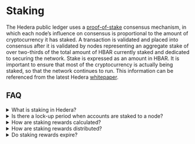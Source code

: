 # Staking

The Hedera public ledger uses a [proof-of-stake](../../support-and-community/glossary.md#proof-of-stake-pos) consensus mechanism, in which each node’s influence on consensus is proportional to the amount of cryptocurrency it has staked. A transaction is validated and placed into consensus after it is validated by nodes representing an aggregate stake of over two-thirds of the total amount of HBAR currently staked and dedicated to securing the network. Stake is expressed as an amount in HBAR. It is important to ensure that most of the cryptocurrency is actually being staked, so that the network continues to run. This information can be referenced from the latest Hedera [whitepaper](https://hedera.com/hh\_whitepaper\_v2.1-20200815.pdf).

## FAQ

<details>

<summary>What is staking in Hedera?</summary>

Staking is the process of participating in a [proof-of-stake](../../support-and-community/glossary.md#proof-of-stake-pos) system to validate transactions and earn rewards. When staked, coins are locked but can be unlocked for trading. Staking allows participants (stakeholders) to earn rewards on their holdings, typically in tokens or coins.

</details>

<details>

<summary>Is there a lock-up period when accounts are staked to a node?</summary>

No, there is no lock-up period when accounts are staked to a node. The staked account balance is liquid at all times.

</details>

<details>

<summary>How are staking rewards calculated?</summary>

The staking reward rate is determined by the Hedera Governing Council and updated on the mainnet. Learn more about staking rewards [here](staking.md).

</details>

<details>

<summary>How are staking rewards distributed?</summary>

[Staking rewards distribution](stake-hbar.md#staking-reward-distribution) can be triggered by several different mechanisms, such as when an account is staked to a different node, when the total number of HBAR staked to an account changes, or when the staked account is auto-renewed.

</details>

<details>

<summary>Do staking rewards expire?</summary>

Staking rewards do not expire but can only be collected for up to 365 days without a rewards payment being triggered. If more than 365 days pass without a rewards payment, rewards can only be collected for the latest 365 days periods.

</details>
